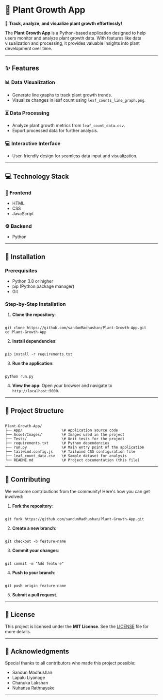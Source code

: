 # 🌱 Plant Growth App

🌟 **Track, analyze, and visualize plant growth effortlessly!**

The **Plant Growth App** is a Python-based application designed to help users monitor and analyze plant growth data. With features like data visualization and processing, it provides valuable insights into plant development over time.

---

## ✨ Features

### 📊 Data Visualization
- Generate line graphs to track plant growth trends.
- Visualize changes in leaf count using `leaf_counts_line_graph.png`.

### ⏳ Data Processing
- Analyze plant growth metrics from `leaf_count_data.csv`.
- Export processed data for further analysis.

### 💻 Interactive Interface
- User-friendly design for seamless data input and visualization.

---

## 💻 Technology Stack

### 🎨 Frontend
- HTML
- CSS
- JavaScript

### ⚙️ Backend
- Python

---

## 🚀 Installation

### Prerequisites
- Python 3.8 or higher
- pip (Python package manager)
- Git

### Step-by-Step Installation

1. **Clone the repository**:
```

git clone https://github.com/sandunMadhushan/Plant-Growth-App.git
cd Plant-Growth-App

```

2. **Install dependencies**:
```

pip install -r requirements.txt

```

3. **Run the application**:
```

python run.py

```

4. **View the app**:
Open your browser and navigate to `http://localhost:5000`.

---

## 📂 Project Structure

```

Plant-Growth-App/
├── App/                  \# Application source code
├── Asset/Images/         \# Images used in the project
├── Tests/                \# Unit tests for the project
├── requirements.txt      \# Python dependencies
├── run.py                \# Main entry point of the application
├── tailwind.config.js    \# Tailwind CSS configuration file
├── leaf_count_data.csv   \# Sample dataset for analysis
└── README.md             \# Project documentation (this file)

```

---

## 📩 Contributing

We welcome contributions from the community! Here's how you can get involved:

1. **Fork the repository**:
```

git fork https://github.com/sandunMadhushan/Plant-Growth-App.git

```

2. **Create a new branch**:
```

git checkout -b feature-name

```

3. **Commit your changes**:
```

git commit -m "Add feature"

```

4. **Push to your branch**:
```

git push origin feature-name

```

5. **Submit a pull request**.

---

## 📜 License

This project is licensed under the **MIT License**. See the [LICENSE](LICENSE) file for more details.

---

## 🙌 Acknowledgments

Special thanks to all contributors who made this project possible:
- Sandun Madhushan 
- Lapalu Liyanage 
- Chanuka Lakshan 
- Nuhansa Rathnayake

---
